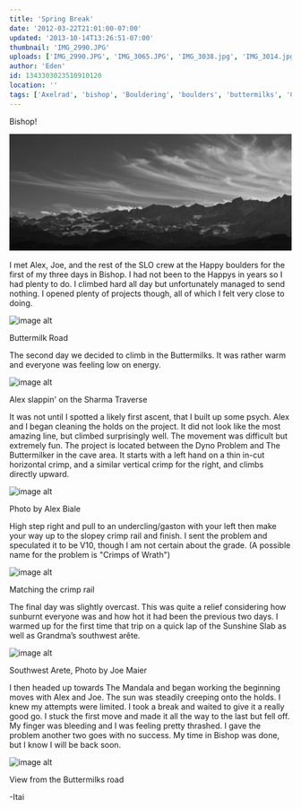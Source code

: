 ```yaml
---
title: 'Spring Break'
date: '2012-03-22T21:01:00-07:00'
updated: '2013-10-14T13:26:51-07:00'
thumbnail: 'IMG_2990.JPG'
uploads: ['IMG_2990.JPG', 'IMG_3065.JPG', 'IMG_3038.jpg', 'IMG_3014.jpg', 'IMG_3019.jpg', 'IMG_3073.JPG', 'IMG_3086.JPG']
author: 'Eden'
id: 1343303023510910120
location: ''
tags: ['Axelrad', 'bishop', 'Bouldering', 'boulders', 'buttermilks', 'California']
---
```

Bishop!

![image alt](uploads/IMG_2990.JPG)

I met Alex, Joe, and the rest of the SLO crew at the Happy boulders for the first of my three days in Bishop. I had not been to the Happys in years so I had plenty to do. I climbed hard all day but unfortunately managed to send nothing. I opened plenty of projects though, all of which I felt very close to doing.

![image alt](uploads/IMG_3065.JPG)

Buttermilk Road

The second day we decided to climb in the Buttermilks. It was rather warm and everyone was feeling low on energy. 

![image alt](uploads/IMG_3038.jpg)

Alex slappin' on the Sharma Traverse

It was not until I spotted a likely first ascent, that I built up some psych. Alex and I began cleaning the holds on the project. It did not look like the most amazing line, but climbed surprisingly well. The movement was difficult but extremely fun. The project is located between the Dyno Problem and The Buttermilker in the cave area. It starts with a left hand on a thin in-cut horizontal crimp, and a similar vertical crimp for the right, and climbs directly upward. 

![image alt](uploads/IMG_3014.jpg)

Photo by Alex Biale

High step right and pull to an undercling/gaston with your left then make your way up to the slopey crimp rail and finish. I sent the problem and speculated it to be V10, though I am not certain about the grade. (A possible name for the problem is "Crimps of Wrath") 

![image alt](uploads/IMG_3019.jpg)

Matching the crimp rail

The final day was slightly overcast. This was quite a relief considering how sunburnt everyone was and how hot it had been the previous two days. I warmed up for the first time that trip on a quick lap of the Sunshine Slab as well as Grandma’s southwest arête. 

![image alt](uploads/IMG_3073.JPG)

Southwest Arete, Photo by Joe Maier

I then headed up towards The Mandala and began working the beginning moves with Alex and Joe. The sun was steadily creeping onto the holds. I knew my attempts were limited. I took a break and waited to give it a really good go. I stuck the first move and made it all the way to the last but fell off. My finger was bleeding and I was feeling pretty thrashed. I gave the problem another two goes with no success.
My time in Bishop was done, but I know I will be back soon.

![image alt](uploads/IMG_3086.JPG)

View from the Buttermilks road

-Itai
